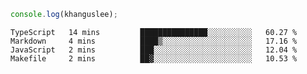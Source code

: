 ```js
console.log(khanguslee);
```

<!--START_SECTION:waka-->

```text
TypeScript   14 mins         ███████████████░░░░░░░░░░   60.27 %
Markdown     4 mins          ████▒░░░░░░░░░░░░░░░░░░░░   17.16 %
JavaScript   2 mins          ███░░░░░░░░░░░░░░░░░░░░░░   12.04 %
Makefile     2 mins          ██▓░░░░░░░░░░░░░░░░░░░░░░   10.53 %
```

<!--END_SECTION:waka-->

<!--
**khanguslee/khanguslee** is a ✨ _special_ ✨ repository because its `README.md` (this file) appears on your GitHub profile.

Here are some ideas to get you started:

- 🔭 I’m currently working on ...
- 🌱 I’m currently learning ...
- 👯 I’m looking to collaborate on ...
- 🤔 I’m looking for help with ...
- 💬 Ask me about ...
- 📫 How to reach me: ...
- 😄 Pronouns: ...
- ⚡ Fun fact: ...
-->
